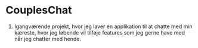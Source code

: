 # CouplesChat

1. Igangværende projekt, hvor jeg laver en applikation til at chatte med min kæreste, hvor jeg løbende vil tilføje features som jeg gerne have med når jeg chatter med hende.
